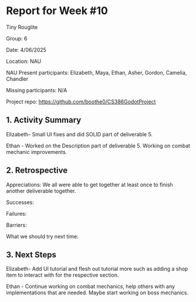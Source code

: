 # Report for Week #10

Tiny Rouglite

Group: 6

Date: 4/06/2025

Location: NAU

NAU Present participants: Elizabeth, Maya, Ethan, Asher, Gordon, Camelia, Chandler 

Missing participants: N/A

Project repo: https://github.com/boothe0/CS386GodotProject

## 1. Activity Summary
Elizabeth- Small UI fixes and did SOLID part of deliverable 5.

Ethan - Worked on the Description part of deliverable 5. Working on combat mechanic improvements.


## 2. Retrospective

Appreciations: We all were able to get together at least once to finish another deliverable together.

Successes:

Failures:

Barriers:

What we should try next time:



## 3. Next Steps
Elizabeth- Add UI tutorial and flesh out tutorial more such as adding a shop item to interact with for the respective section.

Ethan - Continue working on combat mechanics, help others with any implementations that are needed. Maybe start working on boss mechanics.
